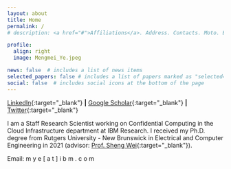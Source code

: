 ```yaml
---
layout: about
title: Home
permalink: /
# description: <a href="#">Affiliations</a>. Address. Contacts. Moto. Etc.

profile:
  align: right
  image: Mengmei_Ye.jpeg

news: false  # includes a list of news items
selected_papers: false # includes a list of papers marked as "selected={true}"
social: false  # includes social icons at the bottom of the page
---
```


[LinkedIn](https://www.linkedin.com/in/mengmei-ye/){:target="_blank"} <b>|</b> [Google Scholar](https://scholar.google.com/citations?user=ZfFRiz0AAAAJ&hl){:target="_blank"} <b>|</b> [Twitter](https://twitter.com/mengmeiye){:target="_blank"}

<!-- <h6>Research Staff Member-Cloud Security</h6>

<h6>IBM T.J. Watson Research Center</h6>

<h6>Education: PhD, Department of Electrical and Computer Engineering, Rutgers University - New Brunswick </h6> -->

I am a Staff Research Scientist working on Confidential Computing in the Cloud Infrastructure department at IBM Research. I received my Ph.D. degree from Rutgers University - New Brunswick in Electrical and Computer Engineering in 2021 (advisor: [Prof. Sheng Wei](http://eceweb1.rutgers.edu/~sw891/){:target="_blank"}). 

Email: m y e [ a t ] i b m . c o m



<!-- <h4><b>Recent News</b></h4>

I'm currently co-organizing a workshop on Zero Trust Hardware Architectures (ZTHA'22) co-located with [ICCAD](https://iccad.com/){:target="_blank"}. 

The program schedule has been posted in: 
[https://zerotrustworkshopiccad.github.io/program.html](https://zerotrustworkshopiccad.github.io/program.html){:target="_blank"}

Please attend our workshop by registering through
[https://iccad.com/registration/](https://iccad.com/registration/){:target="_blank"} -->
